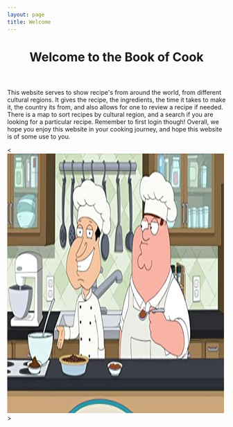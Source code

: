 ```yaml
---
layout: page
title: Welcome
---
```


<header>
    <h1>Welcome to the Book of Cook</h1>
</header>
<body>
    <p>
        This website serves to show recipe's from around the world, from different cultural regions. It gives the recipe, the ingredients, the time it takes to make it, the country its from, and also allows for one to review a recipe if needed. There is a map to sort recipes by cultural region, and a search if you are looking for a particular recipe. Remember to first login though! Overall, we hope you enjoy this website in your cooking journey, and hope this website is of some use to you. 
    </p>
    <<img src="images/wrizz.PNG" alt="Pete" width="500" height="600">>
</body>